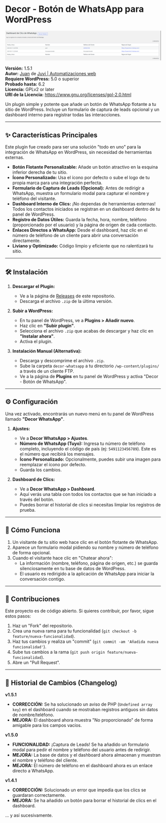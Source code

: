 # Decor - Botón de WhatsApp para WordPress

![Plugin Banner](./img/1.png) <!-- Opcional: Podés crear una imagen de cabecera y subirla al repo -->

**Versión:** 1.5.1  
**Autor:** [Juan](https://instagram.com/juanchisal10) de [Juvi | Automatizaciones web](https://instagram.com/juviweb)  
**Requiere WordPress:** 5.0 o superior  
**Probado hasta:** 6.2   
**Licencia:** GPLv2 or later  
**URI de la Licencia:** https://www.gnu.org/licenses/gpl-2.0.html

Un plugin simple y potente que añade un botón de WhatsApp flotante a tu sitio de WordPress. Incluye un formulario de captura de leads opcional y un dashboard interno para registrar todas las interacciones.

---

## ✨ Características Principales

Este plugin fue creado para ser una solución "todo en uno" para la integración de WhatsApp en WordPress, sin necesidad de herramientas externas.

*   **Botón Flotante Personalizable:** Añade un botón atractivo en la esquina inferior derecha de tu sitio.
*   **Ícono Personalizado:** Usa el ícono por defecto o sube el logo de tu propia marca para una integración perfecta.
*   **Formulario de Captura de Leads (Opcional):** Antes de redirigir a WhatsApp, muestra un formulario modal para capturar el nombre y teléfono del visitante.
*   **Dashboard Interno de Clics:** ¡No dependas de herramientas externas! Todos los contactos iniciados se registran en un dashboard dentro de tu panel de WordPress.
*   **Registro de Datos Útiles:** Guarda la fecha, hora, nombre, teléfono (proporcionado por el usuario) y la página de origen de cada contacto.
*   **Enlaces Directos a WhatsApp:** Desde el dashboard, haz clic en el número de teléfono de un cliente para abrir una conversación directamente.
*   **Liviano y Optimizado:** Código limpio y eficiente que no ralentizará tu sitio.

---

## 🛠️ Instalación

1.  **Descargar el Plugin:**
    *   Ve a la página de [Releases](https://github.com/Juvito25/whatsapp-plugin-decor/releases) de este repositorio.
    *   Descarga el archivo `.zip` de la última versión.

2.  **Subir a WordPress:**
    *   En tu panel de WordPress, ve a **Plugins > Añadir nuevo**.
    *   Haz clic en **"Subir plugin"**.
    *   Selecciona el archivo `.zip` que acabas de descargar y haz clic en **"Instalar ahora"**.
    *   Activa el plugin.

3.  **Instalación Manual (Alternativa):**
    *   Descarga y descomprime el archivo `.zip`.
    *   Sube la carpeta `decor-whatsapp` a tu directorio `/wp-content/plugins/` a través de un cliente FTP.
    *   Ve a la página de **Plugins** en tu panel de WordPress y activa "Decor - Botón de WhatsApp".

---

## ⚙️ Configuración

Una vez activado, encontrarás un nuevo menú en tu panel de WordPress llamado **"Decor WhatsApp"**.

1.  **Ajustes:**
    *   Ve a **Decor WhatsApp > Ajustes**.
    *   **Número de WhatsApp (Tuyo):** Ingresa tu número de teléfono completo, incluyendo el código de país (ej: `5491123456789`). Este es el número que recibirá los mensajes.
    *   **Ícono Personalizado:** Opcionalmente, puedes subir una imagen para reemplazar el ícono por defecto.
    *   Guarda los cambios.

2.  **Dashboard de Clics:**
    *   Ve a **Decor WhatsApp > Dashboard**.
    *   Aquí verás una tabla con todos los contactos que se han iniciado a través del botón.
    *   Puedes borrar el historial de clics si necesitas limpiar los registros de prueba.

---

## 🚀 Cómo Funciona

1.  Un visitante de tu sitio web hace clic en el botón flotante de WhatsApp.
2.  Aparece un formulario modal pidiendo su nombre y número de teléfono de forma opcional.
3.  Cuando el visitante hace clic en "Chatear ahora":
    *   La información (nombre, teléfono, página de origen, etc.) se guarda silenciosamente en tu base de datos de WordPress.
    *   El usuario es redirigido a la aplicación de WhatsApp para iniciar la conversación contigo.

---

## 🤝 Contribuciones

Este proyecto es de código abierto. Si quieres contribuir, por favor, sigue estos pasos:

1.  Haz un "Fork" del repositorio.
2.  Crea una nueva rama para tu funcionalidad (`git checkout -b feature/nueva-funcionalidad`).
3.  Haz tus cambios y realiza un "commit" (`git commit -am 'Añadida nueva funcionalidad'`).
4.  Sube tus cambios a la rama (`git push origin feature/nueva-funcionalidad`).
5.  Abre un "Pull Request".

---

## 📝 Historial de Cambios (Changelog)

**v1.5.1**
*   **CORRECCIÓN:** Se ha solucionado un aviso de PHP (`Undefined array key`) en el dashboard cuando se mostraban registros antiguos sin datos de nombre/teléfono.
*   **MEJORA:** El dashboard ahora muestra "No proporcionado" de forma amigable para los campos vacíos.

**v1.5.0**
*   **FUNCIONALIDAD:** ¡Captura de Leads! Se ha añadido un formulario modal para pedir el nombre y teléfono del usuario antes de redirigir.
*   **MEJORA:** La base de datos y el dashboard ahora almacenan y muestran el nombre y teléfono del cliente.
*   **MEJORA:** El número de teléfono en el dashboard ahora es un enlace directo a WhatsApp.

**v1.4.1**
*   **CORRECCIÓN:** Solucionado un error que impedía que los clics se guardaran correctamente.
*   **MEJORA:** Se ha añadido un botón para borrar el historial de clics en el dashboard.

... y así sucesivamente.